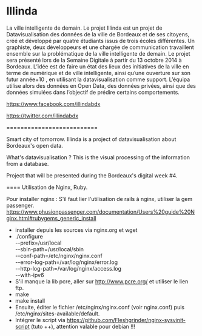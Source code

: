 Illinda
========

La ville intelligente de demain.
Le projet Illinda est un projet de Datavisualisation des données de la ville de Bordeaux et de ses citoyens, créé et développé par quatre étudiants issus de trois écoles différentes. Un graphiste, deux développeurs et une chargée de communication travaillent ensemble sur la problématique de la ville intelligente de demain. Le projet sera présenté lors de la Semaine Digitale à partir du 13 octobre 2014 à Bordeaux. L’idée est de faire un état des lieux des initiatives de la ville en terme de numérique et de ville intelligente, ainsi qu’une ouverture sur son futur  année+10 , en utilisant la datavisualisation comme support. L’équipa utilise alors des données en Open Data, des données privées, ainsi que des données simulées dans l’objectif de prédire certains comportements.

https://www.facebook.com/illindabdx

https://twitter.com/illindabdx

==========================

Smart city of tomorrow.
Illinda is a project of datavisualisation about Bordeaux's open data.

What's datavisualisation ?
This is the visual processing of the information from a database.

Project that will be presented during the Bordeaux's digital week #4.

====
Utilisation de Nginx, Ruby.

Pour installer nginx : 
S'il faut lier l'utilisation de rails à nginx, utiliser la gem passenger. https://www.phusionpassenger.com/documentation/Users%20guide%20Nginx.html#rubygems_generic_install
- installer depuis les sources via nginx.org et wget
- ./configure \
  --prefix=/usr/local \
  --sbin-path=/usr/local/sbin \
  --conf-path=/etc/nginx/nginx.conf \
  --error-log-path=/var/log/nginx/error.log \
  --http-log-path=/var/log/nginx/access.log \
  --with-ipv6
- S'il manque la lib pcre, aller sur http://www.pcre.org/ et utiliser le lien ftp.
- make
- make install
- Ensuite, éditer le fichier /etc/nginx/nginx.conf (voir nginx.conf) puis /etc/nginx/sites-available/default.
- Intégrer le script via https://github.com/Fleshgrinder/nginx-sysvinit-script (tuto ++), attention valable pour debian !!!


